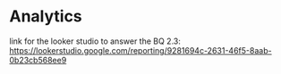 # Analytics

link for the looker studio to answer the BQ 2.3: https://lookerstudio.google.com/reporting/9281694c-2631-46f5-8aab-0b23cb568ee9